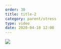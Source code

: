 ```yaml
---
order: 30
title: title-2
category: parent/stress
type: video
date: 2020-04-10 12:00
---
```


[![](../../static/images/adolescent-coping-corona-one-cover.webp)](../../static/videos/adolescent-coping-corona-one.mp4)
